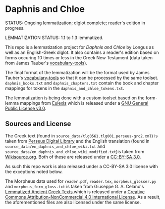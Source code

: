 # Daphnis and Chloe

STATUS: Ongoing lemmatization; diglot complete; reader's edition in progress.

LEMMATIZATION STATUS: 1.1 to 1.3 lemmatized.

This repo is a lemmatization project for _Daphnis and Chloe_ by Longus as well as an English-Greek diglot. It also contains a reader's edition based on forms occuring 10 times or less in the Greek New Testament (data taken from James Tauber's [vocabulary-tools](https://github.com/jtauber/vocabulary-tools)). 

The final format of the lemmatization will be the format used by James Tauber's [vocabulary-tools](https://github.com/jtauber/vocabulary-tools) so that it can be processed by the same toolset. `daphnis_books.txt` and `daphnis_chapters.txt` contain the book and chapter mappings for tokens in the `daphnis_and_chloe_tokens.txt`. 

The lemmatization is being done with a custom toolset based on the form-lemma mappings from [Eulexis](https://github.com/PhVerkerk/Eulexis_off_line) which is released under a [GNU General Public License v3.0](https://www.gnu.org/licenses/gpl-3.0.en.html).

## Sources and License

The Greek text (found in `source_data/tlg0561.tlg001.perseus-grc2.xml`) is taken from [Perseus Digital Library](http://www.perseus.tufts.edu/hopper/text?doc=urn:cts:greekLit:tlg0561.tlg001.perseus-grc1) and the English translation (found in `source_data/en_daphnis_and_chloe_wiki.txt` and `source_data/en_daphnis_and_chloe_wiki_modified.txt`)is taken from [Wikisource.org](https://en.m.wikisource.org/wiki/Daphnis_and_Chloe_(The_1896_Athenian_Society_Translation)). Both of these are released under a [CC-BY-SA 3.0](http://creativecommons.org/licenses/by-sa/3.0/us/). 

As such this repo work is also released under a CC-BY-SA 3.0 license with the exceptions noted below.

The Morpheus data used for `reader.pdf`, `reader.tex`, `morpheus_glosser.py` and `morpheus_form_gloss.txt`  is taken from Giuseppe G. A. Celano's [Lemmatized Ancient Greek Texts ](https://github.com/gcelano/LemmatizedAncientGreekXML) which is released under a [Creative Commons Attribution-NonCommercial 4.0 International License](http://creativecommons.org/licenses/by-nc/4.0/). As a result, the aforementioned files are also licensed under the same license.



